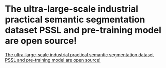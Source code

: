 # The ultra-large-scale industrial practical semantic segmentation dataset PSSL and pre-training model are open source!
[The ultra-large-scale industrial practical semantic segmentation dataset PSSL and pre-training model are open source!](https://aiwithcloud.com/2022/09/15/the_ultra_large_scale_industrial_practical_semantic_segmentation_dataset_pssl_and_pre_training_model_are_open_source/)